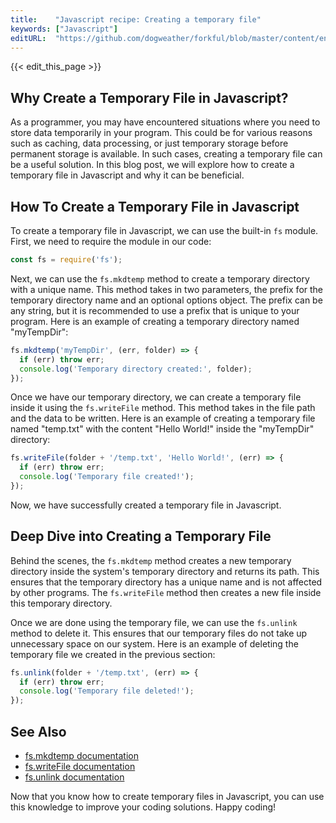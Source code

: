 ```yaml
---
title:    "Javascript recipe: Creating a temporary file"
keywords: ["Javascript"]
editURL:  "https://github.com/dogweather/forkful/blob/master/content/en/javascript/creating-a-temporary-file.md"
---
```


{{< edit_this_page >}}

## Why Create a Temporary File in Javascript?

As a programmer, you may have encountered situations where you need to store data temporarily in your program. This could be for various reasons such as caching, data processing, or just temporary storage before permanent storage is available. In such cases, creating a temporary file can be a useful solution. In this blog post, we will explore how to create a temporary file in Javascript and why it can be beneficial.

## How To Create a Temporary File in Javascript

To create a temporary file in Javascript, we can use the built-in `fs` module. First, we need to require the module in our code:

```Javascript
const fs = require('fs');
```

Next, we can use the `fs.mkdtemp` method to create a temporary directory with a unique name. This method takes in two parameters, the prefix for the temporary directory name and an optional options object. The prefix can be any string, but it is recommended to use a prefix that is unique to your program. Here is an example of creating a temporary directory named "myTempDir":

```Javascript
fs.mkdtemp('myTempDir', (err, folder) => {
  if (err) throw err;
  console.log('Temporary directory created:', folder);
});
```

Once we have our temporary directory, we can create a temporary file inside it using the `fs.writeFile` method. This method takes in the file path and the data to be written. Here is an example of creating a temporary file named "temp.txt" with the content "Hello World!" inside the "myTempDir" directory:

```Javascript
fs.writeFile(folder + '/temp.txt', 'Hello World!', (err) => {
  if (err) throw err;
  console.log('Temporary file created!');
});
```

Now, we have successfully created a temporary file in Javascript.

## Deep Dive into Creating a Temporary File

Behind the scenes, the `fs.mkdtemp` method creates a new temporary directory inside the system's temporary directory and returns its path. This ensures that the temporary directory has a unique name and is not affected by other programs. The `fs.writeFile` method then creates a new file inside this temporary directory.

Once we are done using the temporary file, we can use the `fs.unlink` method to delete it. This ensures that our temporary files do not take up unnecessary space on our system. Here is an example of deleting the temporary file we created in the previous section:

```Javascript
fs.unlink(folder + '/temp.txt', (err) => {
  if (err) throw err;
  console.log('Temporary file deleted!');
});
```

## See Also

- [fs.mkdtemp documentation](https://nodejs.org/api/fs.html#fs_fs_mkdtemp_prefix_options_callback)
- [fs.writeFile documentation](https://nodejs.org/api/fs.html#fs_fs_writefile_file_data_options_callback)
- [fs.unlink documentation](https://nodejs.org/api/fs.html#fs_fs_unlink_path_callback)

Now that you know how to create temporary files in Javascript, you can use this knowledge to improve your coding solutions. Happy coding!